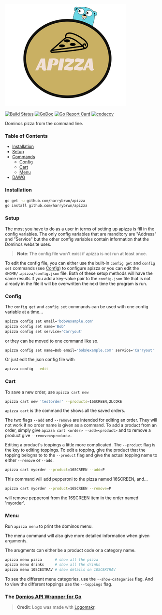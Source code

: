 ![apizza logo](/docs/logo.png)

[![Build Status](https://travis-ci.com/harrybrwn/apizza.svg?branch=master)](https://travis-ci.com/harrybrwn/apizza)
[![GoDoc](https://godoc.org/github.com/github.com/harrybrwn/apizza/dawg?status.svg)](https://godoc.org/github.com/harrybrwn/apizza/dawg)
[![Go Report Card](https://goreportcard.com/badge/github.com/harrybrwn/apizza)](https://goreportcard.com/report/github.com/harrybrwn/apizza)
[![codecov](https://codecov.io/gh/harrybrwn/apizza/branch/master/graph/badge.svg)](https://codecov.io/gh/harrybrwn/apizza)

Dominos pizza from the command line.

### Table of Contents
- [Installation](#installation)
- [Setup](#setup)
- [Commands](#commands)
	- [Config](#config)
	- [Cart](#cart)
	- [Menu](#menu)
- [DAWG](#the-dominos-api-wrapper-for-go)

### Installation
```bash
go get -u github.com/harrybrwn/apizza
go install github.com/harrybrwn/apizza
```

### Setup
The most you have to do as a user in terms of setting up apizza is fill in the config variables. The only config variables that are manditory are "Address" and "Service" but the other config variables contain information that the Dominos website uses.

> **Note**: The config file won't exist if apizza is not run at least once.

To edit the config file, you can either use the built-in `config get` and `config set` commands (see [Config](#config)) to configure apizza or you can edit the `$HOME/.apizza/config.json` file. Both of these setup methods will have the same results If you add a key-value pair to the `config.json` file that is not already in the file it will be overwritten the next time the program is run.


### Config
The `config get` and `config set` commands can be used with one config variable at a time...
```bash
apizza config set email='bob@example.com'
apizza config set name='Bob'
apizza config set service='Carryout'
```
or they can be moved to one command like so.
```bash
apizza config set name=Bob email='bob@example.com' service='Carryout'
```

Or just edit the json config file with
```bash
apizza config --edit
```


### Cart
To save a new order, use `apizza cart new`
```bash
apizza cart new 'testorder' --products=16SCREEN,2LCOKE
```
`apizza cart` is the command the shows all the saved orders.

The two flags `--add` and `--remove` are intended for editing an order. They will not work if no order name is given as a command. To add a product from an order, simply give `apizza cart <order> --add=<product>` and to remove a product give `--remove=<product>`.

Editing a product's toppings a little more complicated. The `--product` flag is the key to editing toppings. To edit a topping, give the product that the topping belogns to to the `--product` flag and give the actual topping name to either `--remove` or `--add`.

```bash
apizza cart myorder --product=16SCREEN --add=P
```
This command will add pepperoni to the pizza named 16SCREEN, and...
```bash
apizza cart myorder --product=16SCREEN --remove=P
```
will remove pepperoni from the 16SCREEN item in the order named 'myorder'.


### Menu
Run `apizza menu` to print the dominos menu.

The menu command will also give more detailed information when given arguments.

The arugments can either be a product code or a category name.
```bash
apizza menu pizza      # show all the pizza
apizza menu drinks     # show all the drinks
apizza menu 10SCEXTRAV # show details on 10SCEXTRAV
```
To see the different menu categories, use the `--show-categories` flag. And to view the different toppings use the `--toppings` flag.

### The [Domios API Wrapper for Go](/docs/dawg.md)

> **Credit**: Logo was made with [Logomakr](https://logomakr.com/).
